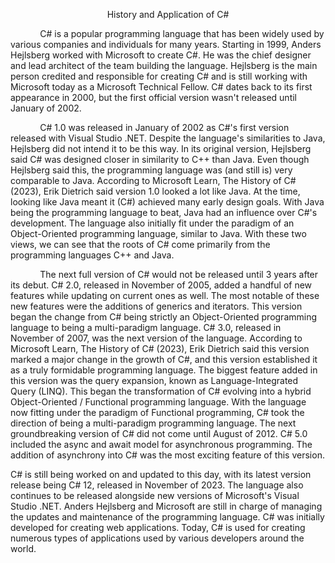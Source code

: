 <p style="text-align: center;">History and Application of C#</p>

            C# is a popular programming language that has been widely used by various companies and individuals for many years. Starting in 1999, Anders Hejlsberg worked with Microsoft to create C#. He was the chief designer and lead architect of the team building the language. Hejlsberg is the main person credited and responsible for creating C# and is still working with Microsoft today as a Microsoft Technical Fellow. C# dates back to its first appearance in 2000, but the first official version wasn't released until January of 2002.

            C# 1.0 was released in January of 2002 as C#'s first version released with Visual Studio .NET. Despite the language's similarities to Java, Hejlsberg did not intend it to be this way. In its original version, Hejlsberg said C# was designed closer in similarity to C++ than Java. Even though Hejlsberg said this, the programming language was (and still is) very comparable to Java. According to Microsoft Learn, The History of C# (2023), Erik Dietrich said version 1.0 looked a lot like Java. At the time, looking like Java meant it (C#) achieved many early design goals. With Java being the programming language to beat, Java had an influence over C#'s development. The language also initially fit under the paradigm of an Object-Oriented programming language, similar to Java. With these two views, we can see that the roots of C# come primarily from the programming languages C++ and Java.

            The next full version of C# would not be released until 3 years after its debut. C# 2.0, released in November of 2005, added a handful of new features while updating on current ones as well. The most notable of these new features were the additions of generics and iterators. This version began the change from C# being strictly an Object-Oriented programming language to being a multi-paradigm language. C# 3.0, released in November of 2007, was the next version of the language. According to Microsoft Learn, The History of C# (2023), Erik Dietrich said this version marked a major change in the growth of C#, and this version established it as a truly formidable programming language. The biggest feature added in this version was the query expansion, known as Language-Integrated Query (LINQ). This began the transformation of C# evolving into a hybrid Object-Oriented / Functional programming language. With the language now fitting under the paradigm of Functional programming, C# took the direction of being a multi-paradigm programming language. The next groundbreaking version of C# did not come until August of 2012. C# 5.0 included the async and await model for asynchronous programming. The addition of asynchrony into C# was the most exciting feature of this version.

C# is still being worked on and updated to this day, with its latest version release being C# 12, released in November of 2023. The language also continues to be released alongside new versions of Microsoft's Visual Studio .NET. Anders Hejlsberg and Microsoft are still in charge of managing the updates and maintenance of the programming language. C# was initially developed for creating web applications. Today, C# is used for creating numerous types of applications used by various developers around the world.
